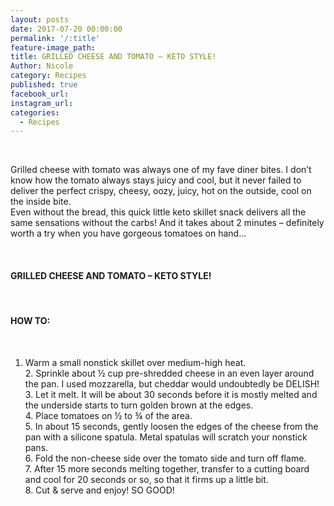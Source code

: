 ```yaml
---
layout: posts
date: 2017-07-20 00:00:00
permalink: '/:title'
feature-image_path:
title: GRILLED CHEESE AND TOMATO – KETO STYLE!
Author: Nicole
category: Recipes
published: true
facebook_url:
instagram_url:
categories:
  - Recipes
---
```


&nbsp;

Grilled cheese with tomato was always one of my fave diner bites. I don’t know how the tomato always stays juicy and cool, but it never failed to deliver the perfect crispy, cheesy, oozy, juicy, hot on the outside, cool on the inside bite.&nbsp;<br>Even without the bread, this quick little keto skillet snack delivers all the same sensations without the carbs! And it takes about 2 minutes – definitely worth a try when you have gorgeous tomatoes on hand…

&nbsp;

#### GRILLED CHEESE AND TOMATO – KETO STYLE!

&nbsp;

#### HOW TO:

&nbsp;

1. Warm a small nonstick skillet over medium-high heat.<br>2. Sprinkle about ½ cup pre-shredded cheese in an even layer around the pan. I used mozzarella, but cheddar would undoubtedly be DELISH!<br>3. Let it melt. It will be about 30 seconds before it is mostly melted and the underside starts to turn golden brown at the edges.<br>4. Place tomatoes on ½ to ¾ of the area.<br>5. In about 15 seconds, gently loosen the edges of the cheese from the pan with a silicone spatula. Metal spatulas will scratch your nonstick pans.<br>6. Fold the non-cheese side over the tomato side and turn off flame. ⠀<br>7. After 15 more seconds melting together, transfer to a cutting board and cool for 20 seconds or so, so that it firms up a little bit.<br>8. Cut & serve and enjoy! SO GOOD!

&nbsp;